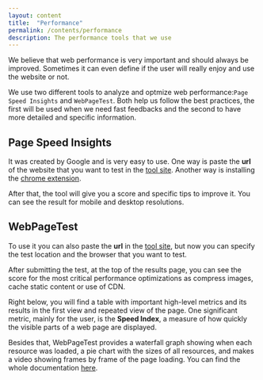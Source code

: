 ```yaml
---
layout: content
title:  "Performance"
permalink: /contents/performance
description: The performance tools that we use
---
```


We believe that web performance is very important and should always be improved.
Sometimes it can even define if the user will really enjoy and use the website or not.

We use two different tools to analyze and optmize web performance:`Page Speed Insights` and `WebPageTest`.
Both help us follow the best practices, the first will be used when we need fast feedbacks and the second to have more detailed and specific information.

## Page Speed Insights

It was created by Google and is very easy to use.
One way is paste the **url** of the website that you want to test in the [tool site](https://developers.google.com/speed/pagespeed/insights/). Another way is installing the [chrome extension](https://chrome.google.com/webstore/detail/pagespeed-insights-with-p/lanlbpjbalfkflkhegagflkgcfklnbnh).

After that, the tool will give you a score and specific tips to improve it. You can see the result for mobile and desktop resolutions.

## WebPageTest

To use it you can also paste the **url** in the [tool site](https://www.webpagetest.org/),
but now you can specify the test location and the browser that you want to test.

After submitting the test, at the top of the results page,
you can see the score for the most critical performance optimizations as compress images, cache static content
or use of CDN.

Right below, you will find a table with important high-level metrics and its results in the first view and repeated view of the page.
One significant metric, mainly for the user, is the **Speed Index**, a measure of how quickly the visible parts of a web page are displayed.

Besides that, WebPageTest provides a waterfall graph showing when each resource was loaded,
a pie chart with the sizes of all resources,
and makes a video showing frames by frame of the page loading.
You can find the whole documentation [here](https://sites.google.com/a/webpagetest.org/docs/).
